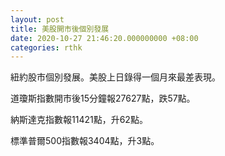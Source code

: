 ```yaml
---
layout: post
title: 美股開市後個別發展
date: 2020-10-27 21:46:20.000000000 +08:00
categories: rthk
---
```


紐約股市個別發展。美股上日錄得一個月來最差表現。

道瓊斯指數開市後15分鐘報27627點，跌57點。

納斯達克指數報11421點，升62點。

標準普爾500指數報3404點，升3點。
